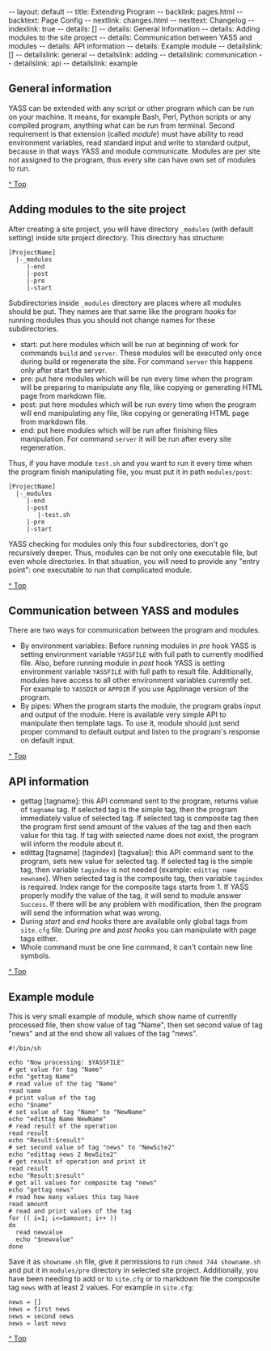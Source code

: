 -- layout: default
-- title: Extending Program
-- backlink: pages.html
-- backtext: Page Config
-- nextlink: changes.html
-- nexttext: Changelog
-- indexlink: true
-- details: []
-- details: General Information
-- details: Adding modules to the site project
-- details: Communication between YASS and modules
-- details: API information
-- details: Example module
-- detailslink: []
-- detailslink: general
-- detailslink: adding
-- detailslink: communication
-- detailslink: api
-- detailslink: example
## <a name="general"></a>General information

YASS can be extended with any script or other program which can be run on your
machine. It means, for example Bash, Perl, Python scripts or any compiled
program, anything what can be run from terminal. Second requirement is that
extension (called *module*) must have ability to read environment variables,
read standard input and write to standard output, because in that ways YASS and
module communicate. Modules are per site not assigned to the program, thus
every site can have own set of modules to run.

<a href="#top">^ Top</a>

## <a name="adding"></a>Adding modules to the site project

After creating a site project, you will have directory `_modules` (with default
setting) inside site project directory. This directory has structure:

    [ProjectName]
      |-_modules
         |-end
         |-post
         |-pre
         |-start

Subdirectories inside `_modules` directory are places where all modules should
be put. They names are that same like the program *hooks* for running modules
thus you should not change names for these subdirectories.

* start: put here modules which will be run at beginning of work for commands
  `build` and `server`. These modules will be executed only once during build or
  regenerate the site. For command `server` this happens only after start the
  server.
* pre: put here modules which will be run every time when the program will be
  preparing to manipulate any file, like copying or generating HTML page from
  markdown file.
* post: put here modules which will be run every time when the program will end
  manipulating any file, like copying or generating HTML page from markdown
  file.
* end: put here modules which will be run after finishing files manipulation.
  For command `server` it will be run after every site regeneration.

Thus, if you have module `test.sh` and you want to run it every time when the
program finish manipulating file, you must put it in path `modules/post`:

    [ProjectName]
      |-_modules
         |-end
         |-post
            |-test.sh
         |-pre
         |-start

YASS checking for modules only this four subdirectories, don't go recursively
deeper. Thus, modules can be not only one executable file, but even whole
directories. In that situation, you will need to provide any "entry point": one
executable to run that complicated module.

<a href="#top">^ Top</a>

## <a name="communication"></a>Communication between YASS and modules

There are two ways for communication between the program and modules.
* By environment variables: Before running modules in *pre* hook YASS
  is setting environment variable `YASSFILE` with full path to currently
  modified file. Also, before running module in *post* hook YASS is setting
  environment variable `YASSFILE` with full path to result file.
  Additionally, modules have access to all other environment variables
  currently set. For example to `YASSDIR` or `APPDIR` if you use AppImage
  version of the program.
* By pipes: When the program starts the module, the program grabs input and
  output of the module. Here is available very simple API to manipulate then
  template tags. To use it, module should just send proper command to default
  output and listen to the program's response on default input.

<a href="#top">^ Top</a>

## <a name="api"></a>API information

* gettag [tagname]: this API command sent to the program, returns value of
  `tagname` tag. If selected tag is the simple tag, then the program
  immediately value of selected tag. If selected tag is composite tag then
  the program first send amount of the values of the tag and then each value
  for this tag. If tag with selected name does not exist, the program will
  inform the module about it.
* edittag [tagname] (tagindex) [tagvalue]: this API command sent to the
  program, sets new value for selected tag. If selected tag is the simple tag,
  then variable `tagindex` is not needed (example: `edittag name newname`).
  When selected tag is the composite tag, then variable `tagindex` is required.
  Index range for the composite tags starts from 1. If YASS properly modify
  the value of the tag, it will send to module answer `Success`. If there
  will be any problem with modification, then the program will send the
  information what was wrong.
* During *start* and *end* *hooks* there are available only global tags from
  `site.cfg` file. During *pre* and *post* *hooks* you can manipulate with page
  tags either.
* Whole command must be one line command, it can't contain new line symbols.

<a href="#top">^ Top</a>

## <a name="example"></a>Example module

This is very small example of module, which show name of currently processed
file, then show value of tag "Name", then set second value of tag "news" and
at the end show all values of the tag "news".

    #!/bin/sh

    echo "Now processing: $YASSFILE"
    # get value for tag "Name"
    echo "gettag Name"
    # read value of the tag "Name"
    read name
    # print value of the tag
    echo "$name"
    # set value of tag "Name" to "NewName"
    echo "edittag Name NewName"
    # read result of the operation
    read result
    echo "Result:$result"
    # set second value of tag "news" to "NewSite2"
    echo "edittag news 2 NewSite2"
    # get result of operation and print it
    read result
    echo "Result:$result"
    # get all values for composite tag "news"
    echo "gettag news"
    # read how many values this tag have
    read amount
    # read and print values of the tag
    for (( i=1; i<=$amount; i++ ))
    do
      read newvalue
      echo "$newvalue"
    done


Save it as `showname.sh` file, give it permissions to run `chmod 744
showname.sh` and put it in `modules/pre` directory in selected site project.
Additionally, you have been needing to add or to `site.cfg` or to markdown file the
composite tag `news` with at least 2 values. For example in `site.cfg`:

    news = []
    news = first news
    news = second news
    news = last news

<a href="#top">^ Top</a>
